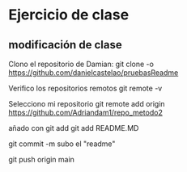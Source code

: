 # Ejercicio de clase

## modificación de clase

Clono el repositorio de Damian:
git clone -o https://github.com/danielcastelao/pruebasReadme

Verifico los repositorios remotos
git remote -v

Selecciono mi repositorio
git remote add origin https://github.com/Adriandam1/repo_metodo2

añado con git add
git add README.MD

git commit -m subo el "readme"

git push origin main
